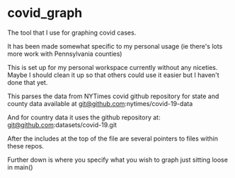 # covid_graph
The tool that I use for graphing covid cases.  

It has been made somewhat specific to my personal usage (ie there's lots more work with Pennsylvania counties)

This is set up for my personal workspace currently without any niceties.  Maybe I should clean it up so that others could use it easier but I haven't done that yet.

This parses the data from NYTimes covid github repository for state and county data available at 
git@github.com:nytimes/covid-19-data

And for country data it uses the github repository at:
git@github.com:datasets/covid-19.git

After the includes at the top of the file are several pointers to files within these repos.

Further down is where you specify what you wish to graph just sitting loose in main()
